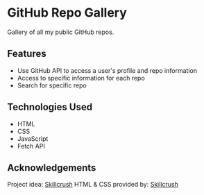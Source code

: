 # GitHub Repo Gallery
Gallery of all my public GitHub repos.

## Features
* Use GitHub API to access a user's profile and repo information
* Access to specific information for each repo
* Search for specific repo

## Technologies Used
* HTML
* CSS
* JavaScript
* Fetch API

## Acknowledgements
Project idea: [Skillcrush](https://skillcrush.com)
HTML & CSS provided by: [Skillcrush](https://skillcrush.com)

